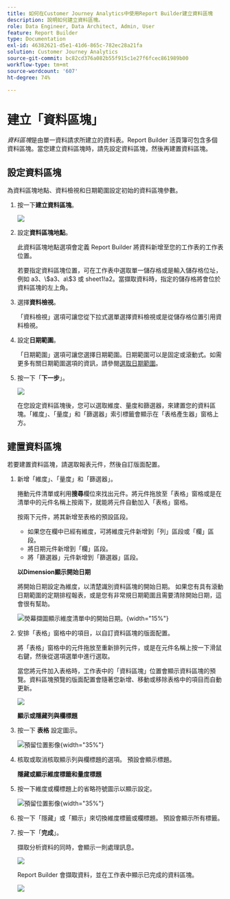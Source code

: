 ```yaml
---
title: 如何在Customer Journey Analytics中使用Report Builder建立資料區塊
description: 說明如何建立資料區塊。
role: Data Engineer, Data Architect, Admin, User
feature: Report Builder
type: Documentation
exl-id: 46382621-d5e1-41d6-865c-782ec28a21fa
solution: Customer Journey Analytics
source-git-commit: bc82cd376a082b55f915c1e27f6fcec861989b00
workflow-type: tm+mt
source-wordcount: '607'
ht-degree: 74%

---
```


# 建立「資料區塊」

*資料區塊*&#x200B;是由單一資料請求所建立的資料表。Report Builder 活頁簿可包含多個資料區塊。當您建立資料區塊時，請先設定資料區塊，然後再建置資料區塊。

## 設定資料區塊

為資料區塊地點、資料檢視和日期範圍設定初始的資料區塊參數。

1. 按一下&#x200B;**建立資料區塊**。

   ![](./assets/create_db.png)

1. 設定&#x200B;**資料區塊地點**。

   此資料區塊地點選項會定義 Report Builder 將資料新增至您的工作表的工作表位置。

   若要指定資料區塊位置，可在工作表中選取單一儲存格或是輸入儲存格位址，例如 a3、\\\$a3、a\\\$3 或 sheet1!a2。當擷取資料時，指定的儲存格將會位於資料區塊的左上角。

1. 選擇&#x200B;**資料檢視**。

   「資料檢視」選項可讓您從下拉式選單選擇資料檢視或是從儲存格位置引用資料檢視。

1. 設定&#x200B;**日期範圍**。

   「日期範圍」選項可讓您選擇日期範圍。日期範圍可以是固定或滾動式。如需更多有關日期範圍選項的資訊，請參閱[選取日期範圍](select-date-range.md)。

1. 按一下「**下一步**」。

   ![](./assets/choose_date_data_view3.png)

   在您設定資料區塊後，您可以選取維度、量度和篩選器，來建置您的資料區塊。「維度」、「量度」和「篩選器」索引標籤會顯示在「表格產生器」窗格上方。
<!--
    ![](./assets/image9.png)
  -->


## 建置資料區塊

若要建置資料區塊，請選取報表元件，然後自訂版面配置。

1. 新增「維度」、「量度」和「篩選器」。

   捲動元件清單或利用&#x200B;**搜尋**&#x200B;欄位來找出元件。將元件拖放至「表格」窗格或是在清單中的元件名稱上按兩下，就能將元件自動加入「表格」窗格。

   按兩下元件，將其新增至表格的預設區段。

   - 如果您在欄中已經有維度，可將維度元件新增到「列」區段或「欄」區段。
   - 將日期元件新增到「欄」區段。
   - 將「篩選器」元件新增到「篩選器」區段。

   **以Dimension顯示開始日期**

   將開始日期設定為維度，以清楚識別資料區塊的開始日期。 如果您有具有滾動日期範圍的定期排程報表，或是您有非常規日期範圍且需要清除開始日期，這會很有幫助。

   ![熒幕擷圖顯示維度清單中的開始日期。](./assets/start-date-dimension.png){width="15%"}

1. 安排「表格」窗格中的項目，以自訂資料區塊的版面配置。

   將「表格」窗格中的元件拖放至重新排列元件，或是在元件名稱上按一下滑鼠右鍵，然後從選項選單中進行選取。

   當您將元件加入表格時，工作表中的「資料區塊」位置會顯示資料區塊的預覽。資料區塊預覽的版面配置會隨著您新增、移動或移除表格中的項目而自動更新。

   ![](./assets/image10.png)

   **顯示或隱藏列與欄標題**

1. 按一下 **表格** 設定圖示。

   ![預留位置影像](./assets/table-settings.png){width="35%"}

1. 核取或取消核取顯示列與欄標題的選項。 預設會顯示標題。

   **隱藏或顯示維度標籤和量度標題**

1. 按一下維度或欄標題上的省略符號圖示以顯示設定。

   ![預留位置影像](./assets/row-heading.png){width="35%"}

1. 按一下「隱藏」或「顯示」來切換維度標籤或欄標題。 預設會顯示所有標籤。

1. 按一下「**完成**」。

   擷取分析資料的同時，會顯示一則處理訊息。

   ![](./assets/image11.png)

   Report Builder 會擷取資料，並在工作表中顯示已完成的資料區塊。

   ![](./assets/image12.png)
